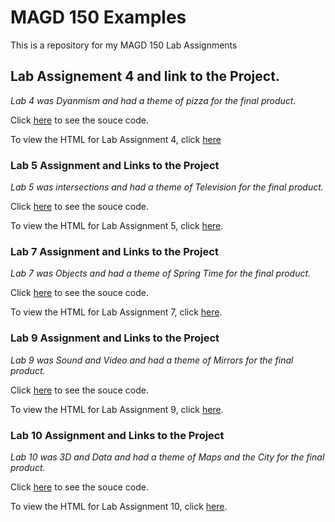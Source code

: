 # **MAGD 150 Examples**
This is a repository for my MAGD 150 Lab Assignments

## **Lab Assignement 4 and link to the Project.**

*Lab 4 was Dyanmism and had a theme of pizza for the final product.*

Click [here](https://github.com/nick-rob23/magd150-project/blob/gh-pages/s22magd150lab04_Robson_2022_02_28_05_12_27/sketch.js) to see the souce code.

To view the HTML for Lab Assignment 4, click [here](https://github.com/nick-rob23/magd150-project/blob/gh-pages/s22magd150lab04_Robson_2022_02_28_05_12_27/index.html)

### **Lab 5 Assignment and Links to the Project**
*Lab 5 was intersections and had a theme of Television for the final product.*

Click [here](https://github.com/nick-rob23/magd150-project/blob/gh-pages/s22magd150lab05_Robson_2022_03_09_02_56_46/sketch.js) to see the souce code.

To view the HTML for Lab Assignment 5, click [here](https://github.com/nick-rob23/magd150-project/blob/gh-pages/s22magd150lab05_Robson_2022_03_09_02_56_46/index.html).

### **Lab 7 Assignment and Links to the Project**
*Lab 7 was Objects and had a theme of Spring Time for the final product.*

Click [here](https://github.com/nick-rob23/magd150-project/blob/gh-pages/s22magd150lab07_Robson_2022_03_28_03_13_10/sketch.js) to see the souce code.

To view the HTML for Lab Assignment 7, click [here](https://github.com/nick-rob23/magd150-project/blob/gh-pages/s22magd150lab07_Robson_2022_03_28_03_13_10/index.html).

### **Lab 9 Assignment and Links to the Project**
*Lab 9 was Sound and Video and had a theme of Mirrors for the final product.*

Click [here](https://github.com/nick-rob23/magd150-project/blob/gh-pages/s22magd150lab09_Robson_2022_04_11_00_55_28/sketch.js) to see the souce code.

To view the HTML for Lab Assignment 9, click [here](https://github.com/nick-rob23/magd150-project/blob/gh-pages/s22magd150lab09_Robson_2022_04_11_00_55_28/index.html).

### **Lab 10 Assignment and Links to the Project**
*Lab 10 was 3D and Data and had a theme of Maps and the City for the final product.*

Click [here](https://github.com/nick-rob23/magd150-project/blob/gh-pages/s22magd150lab10_Robson_2022_04_18_04_59_22/sketch.js) to see the souce code.

To view the HTML for Lab Assignment 10, click [here](https://github.com/nick-rob23/magd150-project/blob/gh-pages/s22magd150lab10_Robson_2022_04_18_04_59_22/index.html).


